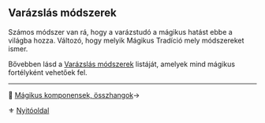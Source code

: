 ## Varázslás módszerek

Számos módszer van rá, hogy a varázstudó a mágikus hatást ebbe a világba hozza. Változó, hogy melyik Mágikus Tradíció mely módszereket ismer.

Bővebben lásd a [Varázslás módszerek](045_misztikus_magia_fortelyok.md#varázslás-módszerek) listáját, amelyek mind mágikus fortélyként vehetőek fel.

---

🔗 [Mágikus komponensek, összhangok](106_magikus_komponensek_osszhangok.md)→

⚜️ [Nyitóoldal](start.md#10-m%C3%A1giarendszer)
